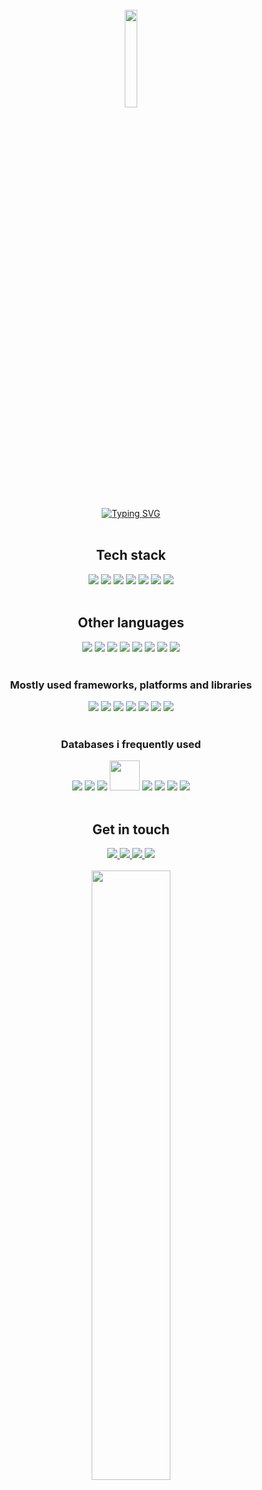 <!--
    SOURCES: 
    - https://github.com/Anmol-Baranwal/Cool-GIFs-For-GitHub
    - 
--!>

<br>

<div width="100%" display="flex" align="center">
  <a href="#nothingthere" style="cursor:default"><img src="https://user-images.githubusercontent.com/74038190/212741999-016fddbd-617a-4448-8042-0ecf907aea25.gif" width="20%" /></a>
</div>

<br>

<div align="center">
  <a href="#nothingthere" style="cursor:default"><img src="https://readme-typing-svg.demolab.com?font=Fira+Code&pause=1000&random=false&width=435&lines=Hi+there+%F0%9F%91%8B,+Welcome+to+my+Github" alt="Typing SVG" /></a>  
</div>

<br>

<h2 align="center">Tech stack</h2>
<div width="100%" display="flex" align="center">
  <code><a href="#nothingthere" style="cursor:default"><img src="https://img.icons8.com/?size=48&id=Pd2x9GWu9ovX&format=png"></a></code>
  <code><a href="#nothingthere" style="cursor:default"><img src="https://img.icons8.com/color/48/spring-logo.png"></a></code>
  <code><a href="#nothingthere" style="cursor:default"><img src="https://img.icons8.com/external-tal-revivo-shadow-tal-revivo/48/external-postgre-sql-a-free-and-open-source-relational-database-management-system-logo-shadow-tal-revivo.png"></a></code>
  <code><a href="#nothingthere" style="cursor:default"><img src="https://img.icons8.com/color/48/angularjs.png"></a></code>
  <code><a href="#nothingthere" style="cursor:default"><img src="https://img.icons8.com/fluency/48/node-js.png"></a></code>
  <code><a href="#nothingthere" style="cursor:default"><img src="https://img.icons8.com/external-tal-revivo-color-tal-revivo/48/external-mongodb-a-cross-platform-document-oriented-database-program-logo-color-tal-revivo.png"></a></code>
  <code><a href="#nothingthere" style="cursor:default"><img src="https://img.icons8.com/?size=48&id=8gWOBXY72Osj&format=png"></a></code>
</div>

<br>

<h2 align="center">Other languages</h3>

<div width="100%" display="flex" align="center">

<code><a href="#nothingthere" style="cursor:default"><img src="https://img.icons8.com/color/48/javascript--v1.png"/></a></code>
<code><a href="#nothingthere" style="cursor:default"><img src="https://img.icons8.com/fluency/48/typescript--v2.png"/></a></code>
<code><a href="#nothingthere" style="cursor:default"><img src="https://img.icons8.com/?size=48&id=BUnExfsRs3CW&format=png"/></a></code>
<code><a href="#nothingthere" style="cursor:default"><img src="https://img.icons8.com/color/48/css3.png"/></a></code>
<code><a href="#nothingthere" style="cursor:default"><img src="https://img.icons8.com/color/48/html-5--v1.png"/></a></code>
<code><a href="#nothingthere" style="cursor:default"><img src="https://img.icons8.com/fluency/48/python.png"></a></code>
<code><a href="#nothingthere" style="cursor:default"><img src="https://img.icons8.com/color/48/kotlin.png"></a></code>
<code><a href="#nothingthere" style="cursor:default"><img src="https://img.icons8.com/external-those-icons-flat-those-icons/48/external-PHP-programming-and-development-those-icons-flat-those-icons.png"></a></code>
</div>

<br>

<h3 align="center">Mostly used frameworks, platforms and libraries</h3>

<div width="100%" display="flex" align="center">
  <code><a href="#nothingthere" style="cursor:default"><img src="https://img.icons8.com/color/48/angularjs.png"></a></code>
  <code><a href="#nothingthere" style="cursor:default"><img src="https://img.icons8.com/color/48/bootstrap--v2.png"></a></code>
  <code><a href="#nothingthere" style="cursor:default"><img src="https://img.icons8.com/color/48/spring-logo.png"></a></code>
  <code><a href="#nothingthere" style="cursor:default"><img src="https://img.icons8.com/offices/40/express-js.png"></a></code>
  <code><a href="#nothingthere" style="cursor:default"><img src="https://img.icons8.com/color/48/java-web-token.png"></a></code>
  <code><a href="#nothingthere" style="cursor:default"><img src="https://img.icons8.com/color/48/npm.png"></a></code>
  <code><a href="#nothingthere" style="cursor:default"><img src="https://img.icons8.com/fluency/48/node-js.png"></a></code>
</div>

<br>

<h3 align="center">Databases i frequently used</h3>

<div width="100%" display="flex" align="center">
<code><a href="#nothingthere" style="cursor:default"><img src="https://img.icons8.com/?size=48&id=39913&format=png"></a></code>
<code><a href="#nothingthere" style="cursor:default"><img src="https://img.icons8.com/external-tal-revivo-color-tal-revivo/48/external-mongodb-a-cross-platform-document-oriented-database-program-logo-color-tal-revivo.png"></a></code>
<code><a href="#nothingthere" style="cursor:default"><img src="https://img.icons8.com/color/48/mysql-logo.png"></a></code>
<code><a href="#nothingthere" style="cursor:default"><img width="48" src="https://www.vectorlogo.zone/logos/sqlite/sqlite-icon.svg"></a></code>
<code><a href="#nothingthere" style="cursor:default"><img src="https://img.icons8.com/external-tal-revivo-shadow-tal-revivo/48/external-postgre-sql-a-free-and-open-source-relational-database-management-system-logo-shadow-tal-revivo.png"></a></code>
<code><a href="#nothingthere" style="cursor:default"><img src="https://img.icons8.com/color/48/firebase.png"></a></code>
<code><a href="#nothingthere" style="cursor:default"><img src="https://img.icons8.com/fluency/48/maria-db.png"></a></code>
<code><a href="#nothingthere" style="cursor:default"><img src="https://img.icons8.com/color/48/amazon.png"></a></code>
</div>

<br>

<h2 align="center">Get in touch</h3>

<div width="100%" display="flex" align="center">
  <a href="https://www.ivansegovia.es">
    <img src="https://img.icons8.com/?size=48&id=42909&format=png"/>
  </a>
  <a href="mailto:contacto@ivansegovia.es">
    <img src="https://img.icons8.com/color/48/gmail-new.png"/>
  </a>
  <a href="https://linkedin.com/in/ivansegovia">
    <img src="https://img.icons8.com/fluency/48/linkedin.png"/>
  </a>
  <a href="https://twitter.com/ivansegoviasn">
    <img src="https://img.icons8.com/color/48/twitterx--v1.png"/>
  </a>
</div>

<br>

<div width="100%" display="flex" align="center">
  <a href="#" style="cursor:default"><img src="https://user-images.githubusercontent.com/74038190/225813708-98b745f2-7d22-48cf-9150-083f1b00d6c9.gif" width="50%" /></a>
</div>
